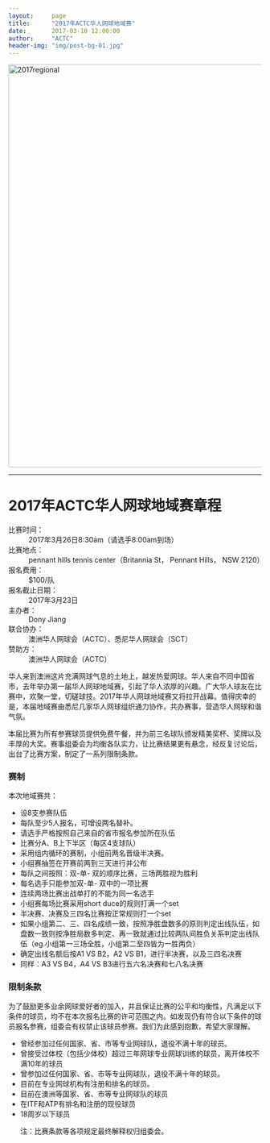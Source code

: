 ```yaml
---
layout:     page
title:      "2017年ACTC华人网球地域赛"
date:       2017-03-10 12:00:00
author:     "ACTC"
header-img: "img/post-bg-01.jpg"
---
```


<img class="img-responsive" src="https://c1.staticflickr.com/4/3896/33081630150_526ff1efdb_o.jpg" alt="2017regional" width="800" />

<hr>

<h1>2017年ACTC华人网球地域赛章程</h1>

<dl>
  <dt>比赛时间：</dt><dd>2017年3月26日8:30am（请选手8:00am到场）</dd>
  <dt>比赛地点：</dt><dd>pennant hills tennis center（Britannia St， Pennant Hills， NSW 2120）</dd>
  <dt>报名费用：</dt><dd>$100/队</dd>
  <dt>报名截止日期：</dt><dd>2017年3月23日</dd>
  <dt>主办者： </dt><dd>Dony Jiang</dd>
  <dt>联合协办：</dt><dd>澳洲华人网球会（ACTC）、悉尼华人网球会（SCT）</dd>
  <dt>赞助方：</dt><dd>澳洲华人网球会（ACTC）</dd>
</dl>

<p>华人来到澳洲这片充满网球气息的土地上，越发热爱网球。华人来自不同中国省市，去年举办第一届华人网球地域赛，引起了华人浓厚的兴趣。广大华人球友在比赛中，欢聚一堂，切磋球技。2017年华人网球地域赛又将拉开战幕。值得庆幸的是，本届地域赛由悉尼几家华人网球组织通力协作，共办赛事，营造华人网球和谐气氛。</p>
<p>本届比赛为所有参赛球员提供免费午餐，并为前三名球队颁发精美奖杯、奖牌以及丰厚的大奖。赛事组委会为均衡各队实力，让比赛结果更有悬念，经反复讨论后，出台了比赛方案，制定了一系列限制条款。</p>

<h3>赛制</h3>

本次地域赛共：
<ul>
  <li>设8支参赛队伍</li>
  <li>每队至少5人报名，可增设两名替补。</li>
  <li>请选手严格按照自己来自的省市报名参加所在队伍</li>
  <li>比赛分A、B上下半区（每区4支球队）</li>
  <li>采用组内循环的赛制，小组前两名晋级半决赛。</li>
  <li>小组赛抽签在开赛前两到三天进行并公布</li>
  <li>每队之间按照：双-单- 双的顺序比赛，三场两胜视为胜利</li>
  <li>每名选手只能参加双-单- 双中的一项比赛</li>
  <li>连续两场比赛出战单打的不能为同一名选手</li>
  <li>小组赛每场比赛采用short duce的规则打满一个set</li>
  <li>半决赛、决赛及三四名比赛按正常规则打一个set</li>
  <li>如果小组第二、三、四名成绩一致，按照净胜盘数多的原则判定出线队伍，如盘数一致则按净胜局数多判定、再一致就通过比较两队间胜负关系判定出线队伍（eg.小组第一三场全胜，小组第二至四皆为一胜两负）</li>
  <li>确定出线名额后按A1 VS B2，A2 VS B1，进行半决赛，以及三四名决赛</li>
  <li>同样：A3 VS B4，A4 VS B3进行五六名决赛和七八名决赛</li>
</ul>

<h3>限制条款</h3>

为了鼓励更多业余网球爱好者的加入，并且保证比赛的公平和均衡性，凡满足以下条件的球员，均不在本次报名比赛的许可范围之内。如发现仍有符合以下条件的球员报名参赛，组委会有权禁止该球员参赛。我们为此感到抱歉，希望大家理解。
<ul>
  <li>曾经参加过任何国家、省、市等专业网球队，退役不满十年的球员。</li>
  <li>曾接受过体校（包括少体校）超过三年网球专业网球训练的球员，离开体校不满10年的球员</li>
  <li>曾参加过任何国家、省、市等专业网球队，退役不满十年的球员。</li>
  <li>目前在专业网球机构有注册和排名的球员。</li>
  <li>目前在澳洲等国家、省、市等专业网球队的球员</li>
  <li>在ITF和ATP有排名和注册的现役球员</li>
  <li>18周岁以下球员
</li>

<p>注：比赛条款等各项规定最终解释权归组委会。</p>
